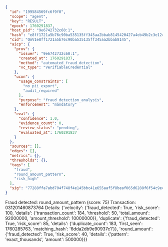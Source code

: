 ```json
{
  "id": "199584569fc6f9f0",
  "scope": "agent",
  "key": "RESULT",
  "epoch": 1760291837,
  "host_pid": "9e6742732c60:1",
  "hash": "e8ff1721a5b76c90ba535135ff345aa2bbab8145420427a4eb49b2c3e12442f6",
  "cid": "QmV1e8ff1721a5b76c90ba535135ff345aa2bbab8145",
  "aicp": {
    "prov": {
      "issuer": "9e6742732c60:1",
      "created_at": 1760291837,
      "method": "automated_fraud_detection",
      "vc_type": "VerifiableCredential"
    },
    "ucon": {
      "usage_constraints": [
        "no_pii_export",
        "audit_required"
      ],
      "purpose": "fraud_detection_analysis",
      "enforcement": "mandatory"
    },
    "eval": {
      "confidence": 1.0,
      "evidence_count": 0,
      "review_status": "pending",
      "evaluated_at": 1760291837
    }
  },
  "sources": [],
  "edges": [],
  "metrics": {},
  "thresholds": {},
  "tags": [
    "fraud",
    "round_amount_pattern",
    "risk_high"
  ],
  "sig": "77288ffa7abd704f748f4e145bbc41e655aaf5f8beaf065d6288f6f54c9ecf8f"
}
```

Fraud detected: round_amount_pattern (score: 75)
Transaction: 031201460873764
Details: {'velocity': {'fraud_detected': True, 'risk_score': 100, 'details': {'transaction_count': 184, 'threshold': 50, 'total_amount': 92000000, 'amount_threshold': 10000000}}, 'duplicate': {'fraud_detected': True, 'risk_score': 85, 'details': {'duplicate_count': 183, 'first_seen': 1760285763, 'matching_hash': '6dda2db9e90937c1'}}, 'round_amount': {'fraud_detected': True, 'risk_score': 40, 'details': {'pattern': 'exact_thousands', 'amount': 500000}}}